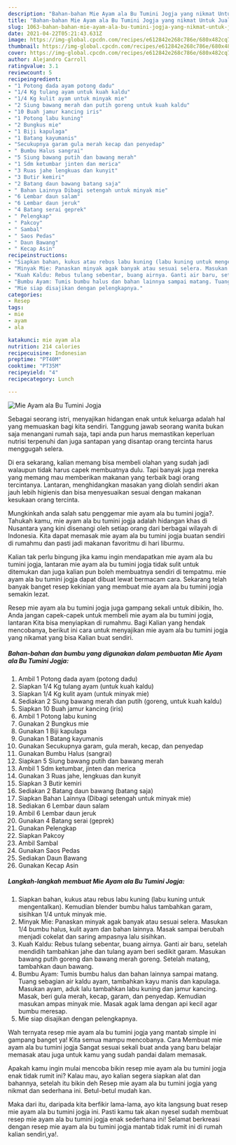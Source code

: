 ```yaml
---
description: "Bahan-bahan Mie Ayam ala Bu Tumini Jogja yang nikmat Untuk Jualan"
title: "Bahan-bahan Mie Ayam ala Bu Tumini Jogja yang nikmat Untuk Jualan"
slug: 1063-bahan-bahan-mie-ayam-ala-bu-tumini-jogja-yang-nikmat-untuk-jualan
date: 2021-04-22T05:21:43.631Z
image: https://img-global.cpcdn.com/recipes/e612842e268c786e/680x482cq70/mie-ayam-ala-bu-tumini-jogja-foto-resep-utama.jpg
thumbnail: https://img-global.cpcdn.com/recipes/e612842e268c786e/680x482cq70/mie-ayam-ala-bu-tumini-jogja-foto-resep-utama.jpg
cover: https://img-global.cpcdn.com/recipes/e612842e268c786e/680x482cq70/mie-ayam-ala-bu-tumini-jogja-foto-resep-utama.jpg
author: Alejandro Carroll
ratingvalue: 3.1
reviewcount: 5
recipeingredient:
- "1 Potong dada ayam potong dadu"
- "1/4 Kg tulang ayam untuk kuah kaldu"
- "1/4 Kg kulit ayam untuk minyak mie"
- "2 Siung bawang merah dan putih goreng untuk kuah kaldu"
- "10 Buah jamur kancing iris"
- "1 Potong labu kuning"
- "2 Bungkus mie"
- "1 Biji kapulaga"
- "1 Batang kayumanis"
- "Secukupnya garam gula merah kecap dan penyedap"
- " Bumbu Halus sangrai"
- "5 Siung bawang putih dan bawang merah"
- "1 Sdm ketumbar jinten dan merica"
- "3 Ruas jahe lengkuas dan kunyit"
- "3 Butir kemiri"
- "2 Batang daun bawang batang saja"
- " Bahan Lainnya Dibagi setengah untuk minyak mie"
- "6 Lembar daun salam"
- "6 Lembar daun jeruk"
- "4 Batang serai geprek"
- " Pelengkap"
- " Pakcoy"
- " Sambal"
- " Saos Pedas"
- " Daun Bawang"
- " Kecap Asin"
recipeinstructions:
- "Siapkan bahan, kukus atau rebus labu kuning (labu kuning untuk mengentalkan). Kemudian blender bumbu halus tambahkan garam, sisihkan 1/4 untuk minyak mie."
- "Minyak Mie: Panaskan minyak agak banyak atau sesuai selera. Masukan 1/4 bumbu halus, kulit ayam dan bahan lainnya. Masak sampai berubah menjadi cokelat dan saring ampasnya lalu sisihkan."
- "Kuah Kaldu: Rebus tulang sebentar, buang airnya. Ganti air baru, setelah mendidih tambahkan jahe dan tulang ayam beri sedikit garam. Masukan bawang putih goreng dan bawang merah goreng. Setelah matang, tambahkan daun bawang."
- "Bumbu Ayam: Tumis bumbu halus dan bahan lainnya sampai matang. Tuang sebagian air kaldu ayam, tambahkan kayu manis dan kapulaga. Masukan ayam, aduk lalu tambahkan labu kuning dan jamur kancing. Masak, beri gula merah, kecap, garam, dan penyedap. Kemudian masukan ampas minyak mie. Masak agak lama dengan api kecil agar bumbu meresap."
- "Mie siap disajikan dengan pelengkapnya."
categories:
- Resep
tags:
- mie
- ayam
- ala

katakunci: mie ayam ala 
nutrition: 214 calories
recipecuisine: Indonesian
preptime: "PT40M"
cooktime: "PT35M"
recipeyield: "4"
recipecategory: Lunch

---
```



![Mie Ayam ala Bu Tumini Jogja](https://img-global.cpcdn.com/recipes/e612842e268c786e/680x482cq70/mie-ayam-ala-bu-tumini-jogja-foto-resep-utama.jpg)

Sebagai seorang istri, menyajikan hidangan enak untuk keluarga adalah hal yang memuaskan bagi kita sendiri. Tanggung jawab seorang  wanita bukan saja menangani rumah saja, tapi anda pun harus memastikan keperluan nutrisi terpenuhi dan juga santapan yang disantap orang tercinta harus menggugah selera.

Di era  sekarang, kalian memang bisa membeli olahan yang sudah jadi walaupun tidak harus capek membuatnya dulu. Tapi banyak juga mereka yang memang mau memberikan makanan yang terbaik bagi orang tercintanya. Lantaran, menghidangkan masakan yang diolah sendiri akan jauh lebih higienis dan bisa menyesuaikan sesuai dengan makanan kesukaan orang tercinta. 



Mungkinkah anda salah satu penggemar mie ayam ala bu tumini jogja?. Tahukah kamu, mie ayam ala bu tumini jogja adalah hidangan khas di Nusantara yang kini disenangi oleh setiap orang dari berbagai wilayah di Indonesia. Kita dapat memasak mie ayam ala bu tumini jogja buatan sendiri di rumahmu dan pasti jadi makanan favoritmu di hari liburmu.

Kalian tak perlu bingung jika kamu ingin mendapatkan mie ayam ala bu tumini jogja, lantaran mie ayam ala bu tumini jogja tidak sulit untuk ditemukan dan juga kalian pun boleh membuatnya sendiri di tempatmu. mie ayam ala bu tumini jogja dapat dibuat lewat bermacam cara. Sekarang telah banyak banget resep kekinian yang membuat mie ayam ala bu tumini jogja semakin lezat.

Resep mie ayam ala bu tumini jogja juga gampang sekali untuk dibikin, lho. Anda jangan capek-capek untuk membeli mie ayam ala bu tumini jogja, lantaran Kita bisa menyiapkan di rumahmu. Bagi Kalian yang hendak mencobanya, berikut ini cara untuk menyajikan mie ayam ala bu tumini jogja yang nikamat yang bisa Kalian buat sendiri.

<!--inarticleads1-->

##### Bahan-bahan dan bumbu yang digunakan dalam pembuatan Mie Ayam ala Bu Tumini Jogja:

1. Ambil 1 Potong dada ayam (potong dadu)
1. Siapkan 1/4 Kg tulang ayam (untuk kuah kaldu)
1. Siapkan 1/4 Kg kulit ayam (untuk minyak mie)
1. Sediakan 2 Siung bawang merah dan putih (goreng, untuk kuah kaldu)
1. Siapkan 10 Buah jamur kancing (iris)
1. Ambil 1 Potong labu kuning
1. Gunakan 2 Bungkus mie
1. Gunakan 1 Biji kapulaga
1. Gunakan 1 Batang kayumanis
1. Gunakan Secukupnya garam, gula merah, kecap, dan penyedap
1. Gunakan  Bumbu Halus (sangrai)
1. Siapkan 5 Siung bawang putih dan bawang merah
1. Ambil 1 Sdm ketumbar, jinten dan merica
1. Gunakan 3 Ruas jahe, lengkuas dan kunyit
1. Siapkan 3 Butir kemiri
1. Sediakan 2 Batang daun bawang (batang saja)
1. Siapkan  Bahan Lainnya (Dibagi setengah untuk minyak mie)
1. Sediakan 6 Lembar daun salam
1. Ambil 6 Lembar daun jeruk
1. Gunakan 4 Batang serai (geprek)
1. Gunakan  Pelengkap
1. Siapkan  Pakcoy
1. Ambil  Sambal
1. Gunakan  Saos Pedas
1. Sediakan  Daun Bawang
1. Gunakan  Kecap Asin




<!--inarticleads2-->

##### Langkah-langkah membuat Mie Ayam ala Bu Tumini Jogja:

1. Siapkan bahan, kukus atau rebus labu kuning (labu kuning untuk mengentalkan). Kemudian blender bumbu halus tambahkan garam, sisihkan 1/4 untuk minyak mie.
1. Minyak Mie: Panaskan minyak agak banyak atau sesuai selera. Masukan 1/4 bumbu halus, kulit ayam dan bahan lainnya. Masak sampai berubah menjadi cokelat dan saring ampasnya lalu sisihkan.
1. Kuah Kaldu: Rebus tulang sebentar, buang airnya. Ganti air baru, setelah mendidih tambahkan jahe dan tulang ayam beri sedikit garam. Masukan bawang putih goreng dan bawang merah goreng. Setelah matang, tambahkan daun bawang.
1. Bumbu Ayam: Tumis bumbu halus dan bahan lainnya sampai matang. Tuang sebagian air kaldu ayam, tambahkan kayu manis dan kapulaga. Masukan ayam, aduk lalu tambahkan labu kuning dan jamur kancing. Masak, beri gula merah, kecap, garam, dan penyedap. Kemudian masukan ampas minyak mie. Masak agak lama dengan api kecil agar bumbu meresap.
1. Mie siap disajikan dengan pelengkapnya.




Wah ternyata resep mie ayam ala bu tumini jogja yang mantab simple ini gampang banget ya! Kita semua mampu mencobanya. Cara Membuat mie ayam ala bu tumini jogja Sangat sesuai sekali buat anda yang baru belajar memasak atau juga untuk kamu yang sudah pandai dalam memasak.

Apakah kamu ingin mulai mencoba bikin resep mie ayam ala bu tumini jogja enak tidak rumit ini? Kalau mau, ayo kalian segera siapkan alat dan bahannya, setelah itu bikin deh Resep mie ayam ala bu tumini jogja yang nikmat dan sederhana ini. Betul-betul mudah kan. 

Maka dari itu, daripada kita berfikir lama-lama, ayo kita langsung buat resep mie ayam ala bu tumini jogja ini. Pasti kamu tak akan nyesel sudah membuat resep mie ayam ala bu tumini jogja enak sederhana ini! Selamat berkreasi dengan resep mie ayam ala bu tumini jogja mantab tidak rumit ini di rumah kalian sendiri,ya!.


